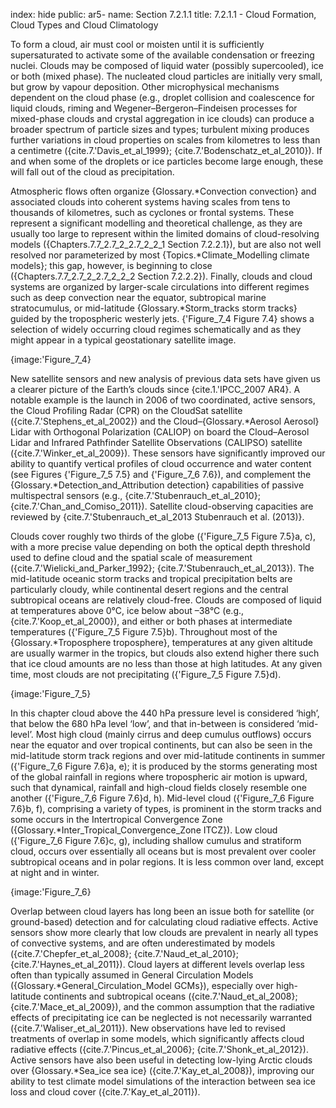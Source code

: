 index: hide
public: ar5-
name: Section 7.2.1.1
title: 7.2.1.1 - Cloud Formation, Cloud Types and Cloud Climatology

To form a cloud, air must cool or moisten until it is sufficiently supersaturated to activate some of the available condensation or freezing nuclei. Clouds may be composed of liquid water (possibly supercooled), ice or both (mixed phase). The nucleated cloud particles are initially very small, but grow by vapour deposition. Other microphysical mechanisms dependent on the cloud phase (e.g., droplet collision and coalescence for liquid clouds, riming and Wegener–Bergeron–Findeisen processes for mixed-phase clouds and crystal aggregation in ice clouds) can produce a broader spectrum of particle sizes and types; turbulent mixing produces further variations in cloud properties on scales from kilometres to less than a centimetre ({cite.7.'Davis_et_al_1999}; {cite.7.'Bodenschatz_et_al_2010}). If and when some of the droplets or ice particles become large enough, these will fall out of the cloud as precipitation.

Atmospheric flows often organize {Glossary.*Convection convection} and associated clouds into coherent systems having scales from tens to thousands of kilometres, such as cyclones or frontal systems. These represent a significant modelling and theoretical challenge, as they are usually too large to represent within the limited domains of cloud-resolving models ({Chapters.7.7_2.7_2_2.7_2_2_1 Section 7.2.2.1}), but are also not well resolved nor parameterized by most {Topics.*Climate_Modelling climate models}; this gap, however, is beginning to close ({Chapters.7.7_2.7_2_2.7_2_2_2 Section 7.2.2.2}). Finally, clouds and cloud systems are organized by larger-scale circulations into different regimes such as deep convection near the equator, subtropical marine stratocumulus, or mid-latitude {Glossary.*Storm_tracks storm tracks} guided by the tropospheric westerly jets. {'Figure_7_4 Figure 7.4} shows a selection of widely occurring cloud regimes schematically and as they might appear in a typical geostationary satellite image.

{image:'Figure_7_4}

New satellite sensors and new analysis of previous data sets have given us a clearer picture of the Earth’s clouds since {cite.1.'IPCC_2007 AR4}. A notable example is the launch in 2006 of two coordinated, active sensors, the Cloud Profiling Radar (CPR) on the CloudSat satellite ({cite.7.'Stephens_et_al_2002}) and the Cloud–{Glossary.*Aerosol Aerosol} Lidar with Orthogonal Polarization (CALIOP) on board the Cloud–Aerosol Lidar and Infrared Pathfinder Satellite Observations (CALIPSO) satellite ({cite.7.'Winker_et_al_2009}). These sensors have significantly improved our ability to quantify vertical profiles of cloud occurrence and water content (see Figures {'Figure_7_5 7.5} and {'Figure_7_6 7.6}), and complement the {Glossary.*Detection_and_Attribution detection} capabilities of passive multispectral sensors (e.g., {cite.7.'Stubenrauch_et_al_2010}; {cite.7.'Chan_and_Comiso_2011}). Satellite cloud-observing capacities are reviewed by {cite.7.'Stubenrauch_et_al_2013 Stubenrauch et al. (2013)}.

Clouds cover roughly two thirds of the globe ({'Figure_7_5 Figure 7.5}a, c), with a more precise value depending on both the optical depth threshold used to define cloud and the spatial scale of measurement ({cite.7.'Wielicki_and_Parker_1992}; {cite.7.'Stubenrauch_et_al_2013}). The mid-latitude oceanic storm tracks and tropical precipitation belts are particularly cloudy, while continental desert regions and the central subtropical oceans are relatively cloud-free. Clouds are composed of liquid at temperatures above 0°C, ice below about –38°C (e.g., {cite.7.'Koop_et_al_2000}), and either or both phases at intermediate temperatures ({'Figure_7_5 Figure 7.5}b). Throughout most of the {Glossary.*Troposphere troposphere}, temperatures at any given altitude are usually warmer in the tropics, but clouds also extend higher there such that ice cloud amounts are no less than those at high latitudes. At any given time, most clouds are not precipitating ({'Figure_7_5 Figure 7.5}d).

{image:'Figure_7_5}

In this chapter cloud above the 440 hPa pressure level is considered ‘high’, that below the 680 hPa level ‘low’, and that in-between is considered ‘mid-level’. Most high cloud (mainly cirrus and deep cumulus outflows) occurs near the equator and over tropical continents, but can also be seen in the mid-latitude storm track regions and over mid-latitude continents in summer ({'Figure_7_6 Figure 7.6}a, e); it is produced by the storms generating most of the global rainfall in regions where tropospheric air motion is upward, such that dynamical, rainfall and high-cloud fields closely resemble one another ({'Figure_7_6 Figure 7.6}d, h). Mid-level cloud ({'Figure_7_6 Figure 7.6}b, f), comprising a variety of types, is prominent in the storm tracks and some occurs in the Intertropical Convergence Zone ({Glossary.*Inter_Tropical_Convergence_Zone ITCZ}). Low cloud ({'Figure_7_6 Figure 7.6}c, g), including shallow cumulus and stratiform cloud, occurs over essentially all oceans but is most prevalent over cooler subtropical oceans and in polar regions. It is less common over land, except at night and in winter.

{image:'Figure_7_6}

Overlap between cloud layers has long been an issue both for satellite (or ground-based) detection and for calculating cloud radiative effects. Active sensors show more clearly that low clouds are prevalent in nearly all types of convective systems, and are often underestimated by models ({cite.7.'Chepfer_et_al_2008}; {cite.7.'Naud_et_al_2010}; {cite.7.'Haynes_et_al_2011}). Cloud layers at different levels overlap less often than typically assumed in General Circulation Models ({Glossary.*General_Circulation_Model GCMs}), especially over high-latitude continents and subtropical oceans ({cite.7.'Naud_et_al_2008}; {cite.7.'Mace_et_al_2009}), and the common assumption that the radiative effects of precipitating ice can be neglected is not necessarily warranted ({cite.7.'Waliser_et_al_2011}). New observations have led to revised treatments of overlap in some models, which significantly affects cloud radiative effects ({cite.7.'Pincus_et_al_2006}; {cite.7.'Shonk_et_al_2012}). Active sensors have also been useful in detecting low-lying Arctic clouds over {Glossary.*Sea_ice sea ice} ({cite.7.'Kay_et_al_2008}), improving our ability to test climate model simulations of the interaction between sea ice loss and cloud cover ({cite.7.'Kay_et_al_2011}).
